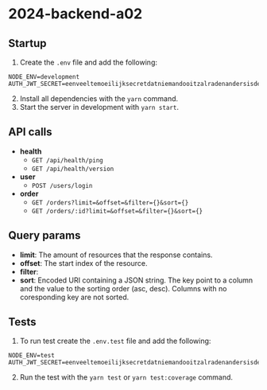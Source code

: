 # 2024-backend-a02

## Startup

1.  Create the `.env` file and add the following:

```
NODE_ENV=development
AUTH_JWT_SECRET=eenveeltemoeilijksecretdatniemandooitzalradenandersisdesitegehacked
```

2.  Install all dependencies with the `yarn` command.
3.  Start the server in development with `yarn start`.

## API calls

-   **health**
    -   `GET /api/health/ping`
    -   `GET /api/health/version`
-   **user**
    -   `POST /users/login`
-   **order**
    -   `GET /orders?limit=&offset=&filter={}&sort={}`
    -   `GET /orders/:id?limit=&offset=&filter={}&sort={}`

## Query params

-   **limit**: The amount of resources that the response contains.
-   **offset**: The start index of the resource.
-   **filter**:
-   **sort**: Encoded URI containing a JSON string. The key point to a column and the value to the sorting order (asc, desc).
    Columns with no coresponding key are not sorted.

## Tests

1.  To run test create the `.env.test` file and add the following:

```
NODE_ENV=test
AUTH_JWT_SECRET=eenveeltemoeilijksecretdatniemandooitzalradenandersisdesitegehacked
```

2.  Run the test with the `yarn test` or `yarn test:coverage` command.

